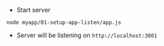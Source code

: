 - Start server

`node myapp/01-setup-app-listen/app.js`

- Server will be listening on `http://localhost:3001`

